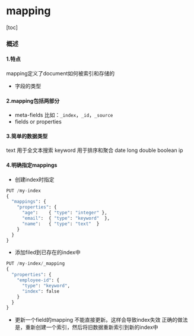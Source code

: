 # mapping
[toc]
### 概述

#### 1.特点
mapping定义了document如何被索引和存储的
* 字段的类型

#### 2.mapping包括两部分
* meta-fields
比如：`_index`，`_id`，`_source`
* fields or properties

#### 3.简单的数据类型
text
用于全文本搜索
keyword
用于排序和聚合
date
long
double
boolean
ip

#### 4.明确指定mappings
* 创建index时指定
```python
PUT /my-index
{
  "mappings": {
    "properties": {
      "age":    { "type": "integer" },  
      "email":  { "type": "keyword"  },
      "name":   { "type": "text"  }     
    }
  }
}
```
* 添加filed到已存在的index中
```python
PUT /my-index/_mapping
{
  "properties": {
    "employee-id": {
      "type": "keyword",
      "index": false
    }
  }
}
```

* 更新一个field的mapping
不能直接更新。这样会导致index失效
正确的做法是，重新创建一个索引，然后将旧数据重新索引到新的index中
